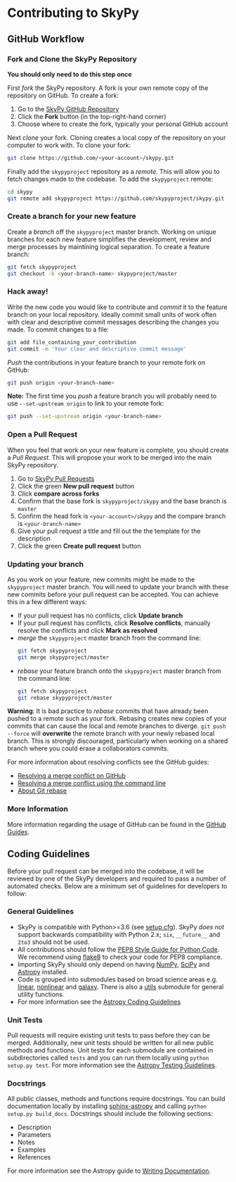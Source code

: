 Contributing to SkyPy
=======================

GitHub Workflow
---------------

### Fork and Clone the SkyPy Repository
**You should only need to do this step once**

First *fork* the SkyPy repository. A fork is your own remote copy of the repository on GitHub. To create a fork:

  1. Go to the [SkyPy GitHub Repository](https://github.com/skypyproject/skypy)
  2. Click the **Fork** button (in the top-right-hand corner)
  3. Choose where to create the fork, typically your personal GitHub account

Next *clone* your fork. Cloning creates a local copy of the repository on your computer to work with. To clone your fork:

  ```bash
  git clone https://github.com/<your-account>/skypy.git
  ```

Finally add the `skypyproject` repository as a *remote*. This will allow you to fetch changes made to the codebase. To add the `skypyproject` remote:

  ```bash
  cd skypy
  git remote add skypyproject https://github.com/skypyproject/skypy.git
  ```

### Create a branch for your new feature

Create a *branch* off the `skypyproject` master branch. Working on unique branches for each new feature simplifies the development, review and merge processes by maintining logical separation. To create a feature branch:

  ```bash
  git fetch skypyproject
  git checkout -b <your-branch-name> skypyproject/master
  ```

### Hack away!

Write the new code you would like to contribute and *commit* it to the feature branch on your local repository. Ideally commit small units of work often with clear and descriptive commit messages describing the changes you made. To commit changes to a file:

  ```bash
  git add file_containing_your_contribution
  git commit -m 'Your clear and descriptive commit message'
  ```

*Push* the contributions in your feature branch to your remote fork on GitHub:

  ```bash
  git push origin <your-branch-name>
  ```

**Note:** The first time you *push* a feature branch you will probably need to use `--set-upstream origin` to link to your remote fork:

  ```bash
  git push --set-upstream origin <your-branch-name>
  ```

### Open a Pull Request

When you feel that work on your new feature is complete, you should create a *Pull Request*. This will propose your work to be merged into the main SkyPy repository.

  1. Go to [SkyPy Pull Requests](https://github.com/skypyproject/skypy/pulls)
  2. Click the green **New pull request** button
  3. Click **compare across forks**
  4. Confirm that the base fork is `skypyproject/skypy` and the base branch is `master`
  5. Confirm the head fork is `<your-account>/skypy` and the compare branch is `<your-branch-name>`
  6. Give your pull request a title and fill out the the template for the description
  7. Click the green **Create pull request** button

### Updating your branch

As you work on your feature, new commits might be made to the `skypyproject` master branch. You will need to update your branch with these new commits before your pull request can be accepted. You can achieve this in a few different ways:

  - If your pull request has no conflicts, click **Update branch**
  - If your pull request has conflicts, click **Resolve conflicts**, manually resolve the conflicts and click **Mark as resolved**
  - *merge* the `skypyproject` master branch from the command line:
    ```bash
    git fetch skypyproject
    git merge skypyproject/master
    ```
  - *rebase* your feature branch onto the `skypyproject` master branch from the command line:
    ```bash
    git fetch skypyproject
    git rebase skypyproject/master
    ```

**Warning**: It is bad practice to *rebase* commits that have already been pushed to a remote such as your fork. Rebasing creates new copies of your commits that can cause the local and remote branches to diverge. `git push --force` will **overwrite** the remote branch with your newly rebased local branch. This is strongly discouraged, particularly when working on a shared branch where you could erase a collaborators commits.

For more information about resolving conflicts see the GitHub guides:
  - [Resolving a merge conflict on GitHub](https://help.github.com/en/github/collaborating-with-issues-and-pull-requests/resolving-a-merge-conflict-on-github)
  - [Resolving a merge conflict using the command line](https://help.github.com/en/github/collaborating-with-issues-and-pull-requests/resolving-a-merge-conflict-using-the-command-line)
  - [About Git rebase](https://help.github.com/en/github/using-git/about-git-rebase)

### More Information

More information regarding the usage of GitHub can be found in the [GitHub Guides](https://guides.github.com/).

Coding Guidelines
-----------------

Before your pull request can be merged into the codebase, it will be reviewed by one of the SkyPy developers and required to pass a number of automated checks. Below are a minimum set of guidelines for developers to follow:

### General Guidelines

- SkyPy is compatible with Python>=3.6 (see [setup.cfg](setup.cfg)). SkyPy *does not* support backwards compatibility with Python 2.x; `six`, `__future__` and `2to3` should not be used.
- All contributions should follow the [PEP8 Style Guide for Python Code](https://www.python.org/dev/peps/pep-0008/). We recommend using [flake8](https://flake8.pycqa.org/) to check your code for PEP8 compliance.
- Importing SkyPy should only depend on having [NumPy](https://www.numpy.org), [SciPy](https://www.scipy.org/) and [Astropy](https://www.astropy.org/) installed.
- Code is grouped into submodules based on broad science areas e.g. [linear](skypy/linear), [nonlinear](skypy/nonlinear) and [galaxy](skypy/galaxy). There is also a [utils](skypy/utils) submodule for general utility functions.
- For more information see the [Astropy Coding Guidelines](http://docs.astropy.org/en/latest/development/codeguide.html)

### Unit Tests

Pull requests will require existing unit tests to pass before they can be merged. Additionally, new unit tests should be written for all new public methods and functions. Unit tests for each submodule are contained in subdirectories called `tests` and you can run them locally using `python setup.py test`. For more information see the [Astropy Testing Guidelines](https://docs.astropy.org/en/stable/development/testguide.html).

### Docstrings

All public classes, methods and functions require docstrings. You can build documentation locally by installing [sphinx-astropy](https://github.com/astropy/sphinx-astropy) and calling `python setup.py build_docs`. Docstrings should include the following sections:

  - Description
  - Parameters
  - Notes
  - Examples
  - References

For more information see the Astropy guide to [Writing Documentation](https://docs.astropy.org/en/stable/development/docguide.html).
